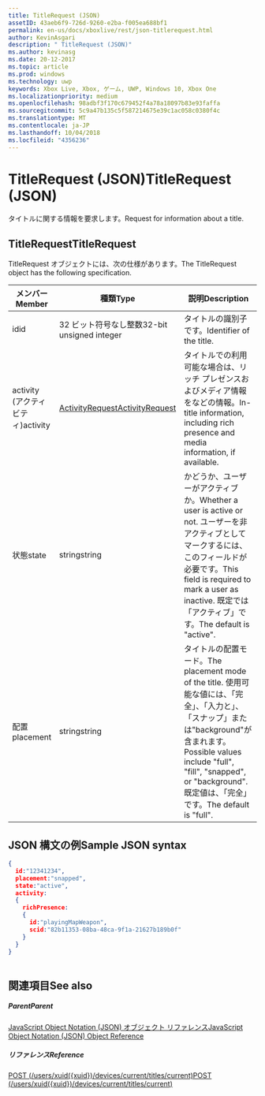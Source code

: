 ```yaml
---
title: TitleRequest (JSON)
assetID: 43aeb6f9-726d-9260-e2ba-f005ea688bf1
permalink: en-us/docs/xboxlive/rest/json-titlerequest.html
author: KevinAsgari
description: " TitleRequest (JSON)"
ms.author: kevinasg
ms.date: 20-12-2017
ms.topic: article
ms.prod: windows
ms.technology: uwp
keywords: Xbox Live, Xbox, ゲーム, UWP, Windows 10, Xbox One
ms.localizationpriority: medium
ms.openlocfilehash: 98adbf3f170c679452f4a78a18097b83e93faffa
ms.sourcegitcommit: 5c9a47b135c5f587214675e39c1ac058c0380f4c
ms.translationtype: MT
ms.contentlocale: ja-JP
ms.lasthandoff: 10/04/2018
ms.locfileid: "4356236"
---
```

# <a name="titlerequest-json"></a><span data-ttu-id="5964f-104">TitleRequest (JSON)</span><span class="sxs-lookup"><span data-stu-id="5964f-104">TitleRequest (JSON)</span></span>
<span data-ttu-id="5964f-105">タイトルに関する情報を要求します。</span><span class="sxs-lookup"><span data-stu-id="5964f-105">Request for information about a title.</span></span> 
<a id="ID4EN"></a>

 
## <a name="titlerequest"></a><span data-ttu-id="5964f-106">TitleRequest</span><span class="sxs-lookup"><span data-stu-id="5964f-106">TitleRequest</span></span>
 
<span data-ttu-id="5964f-107">TitleRequest オブジェクトには、次の仕様があります。</span><span class="sxs-lookup"><span data-stu-id="5964f-107">The TitleRequest object has the following specification.</span></span>
 
| <span data-ttu-id="5964f-108">メンバー</span><span class="sxs-lookup"><span data-stu-id="5964f-108">Member</span></span>| <span data-ttu-id="5964f-109">種類</span><span class="sxs-lookup"><span data-stu-id="5964f-109">Type</span></span>| <span data-ttu-id="5964f-110">説明</span><span class="sxs-lookup"><span data-stu-id="5964f-110">Description</span></span>| 
| --- | --- | --- | 
| <span data-ttu-id="5964f-111">id</span><span class="sxs-lookup"><span data-stu-id="5964f-111">id</span></span>| <span data-ttu-id="5964f-112">32 ビット符号なし整数</span><span class="sxs-lookup"><span data-stu-id="5964f-112">32-bit unsigned integer</span></span>| <span data-ttu-id="5964f-113">タイトルの識別子です。</span><span class="sxs-lookup"><span data-stu-id="5964f-113">Identifier of the title.</span></span>| 
| <span data-ttu-id="5964f-114">activity (アクティビティ)</span><span class="sxs-lookup"><span data-stu-id="5964f-114">activity</span></span>| [<span data-ttu-id="5964f-115">ActivityRequest</span><span class="sxs-lookup"><span data-stu-id="5964f-115">ActivityRequest</span></span>](json-activityrequest.md)| <span data-ttu-id="5964f-116">タイトルでの利用可能な場合は、リッチ プレゼンスおよびメディア情報をなどの情報。</span><span class="sxs-lookup"><span data-stu-id="5964f-116">In-title information, including rich presence and media information, if available.</span></span>| 
| <span data-ttu-id="5964f-117">状態</span><span class="sxs-lookup"><span data-stu-id="5964f-117">state</span></span>| <span data-ttu-id="5964f-118">string</span><span class="sxs-lookup"><span data-stu-id="5964f-118">string</span></span>| <span data-ttu-id="5964f-119">かどうか、ユーザーがアクティブか。</span><span class="sxs-lookup"><span data-stu-id="5964f-119">Whether a user is active or not.</span></span> <span data-ttu-id="5964f-120">ユーザーを非アクティブとしてマークするには、このフィールドが必要です。</span><span class="sxs-lookup"><span data-stu-id="5964f-120">This field is required to mark a user as inactive.</span></span> <span data-ttu-id="5964f-121">既定では「アクティブ」です。</span><span class="sxs-lookup"><span data-stu-id="5964f-121">The default is "active".</span></span>| 
| <span data-ttu-id="5964f-122">配置</span><span class="sxs-lookup"><span data-stu-id="5964f-122">placement</span></span>| <span data-ttu-id="5964f-123">string</span><span class="sxs-lookup"><span data-stu-id="5964f-123">string</span></span>| <span data-ttu-id="5964f-124">タイトルの配置モード。</span><span class="sxs-lookup"><span data-stu-id="5964f-124">The placement mode of the title.</span></span> <span data-ttu-id="5964f-125">使用可能な値には、「完全」、「入力と」、「スナップ」または"background"が含まれます。</span><span class="sxs-lookup"><span data-stu-id="5964f-125">Possible values include "full", "fill", "snapped", or "background".</span></span> <span data-ttu-id="5964f-126">既定値は、「完全」です。</span><span class="sxs-lookup"><span data-stu-id="5964f-126">The default is "full".</span></span>| 
  
<a id="ID4EJC"></a>

 
## <a name="sample-json-syntax"></a><span data-ttu-id="5964f-127">JSON 構文の例</span><span class="sxs-lookup"><span data-stu-id="5964f-127">Sample JSON syntax</span></span>
 

```json
{
  id:"12341234",
  placement:"snapped",
  state:"active",
  activity:
  {
    richPresence:
    {
      id:"playingMapWeapon",
      scid:"82b11353-08ba-48ca-9f1a-21627b189b0f"
    }
  }
}
    
```

  
<a id="ID4ESC"></a>

 
## <a name="see-also"></a><span data-ttu-id="5964f-128">関連項目</span><span class="sxs-lookup"><span data-stu-id="5964f-128">See also</span></span>
 
<a id="ID4EUC"></a>

 
##### <a name="parent"></a><span data-ttu-id="5964f-129">Parent</span><span class="sxs-lookup"><span data-stu-id="5964f-129">Parent</span></span> 

[<span data-ttu-id="5964f-130">JavaScript Object Notation (JSON) オブジェクト リファレンス</span><span class="sxs-lookup"><span data-stu-id="5964f-130">JavaScript Object Notation (JSON) Object Reference</span></span>](atoc-xboxlivews-reference-json.md)

  
<a id="ID4E5C"></a>

 
##### <a name="reference"></a><span data-ttu-id="5964f-131">リファレンス</span><span class="sxs-lookup"><span data-stu-id="5964f-131">Reference</span></span> 

[<span data-ttu-id="5964f-132">POST (/users/xuid({xuid})/devices/current/titles/current)</span><span class="sxs-lookup"><span data-stu-id="5964f-132">POST (/users/xuid({xuid})/devices/current/titles/current)</span></span>](../uri/presence/uri-usersxuiddevicescurrenttitlescurrentpost.md)

   